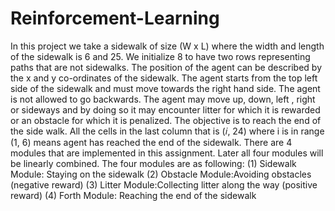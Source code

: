 # Reinforcement-Learning
In this project we take a sidewalk of size (W x L) where the
width and length of the sidewalk is 6 and 25. We initialize 8 to have
two rows representing paths that are not sidewalks. The position
of the agent can be described by the x and y co-ordinates of the
sidewalk. The agent starts from the top left side of the sidewalk
and must move towards the right hand side.
The agent is not allowed to go backwards. The agent may move
up, down, left , right or sideways and by doing so it may encounter
litter for which it is rewarded or an obstacle for which it is penalized.
The objective is to reach the end of the side walk. All the cells in
the last column that is (𝑖, 24) where i is in range (1, 6) means agent
has reached the end of the sidewalk. There are 4 modules that are
implemented in this assignment. Later all four modules will be
linearly combined. The four modules are as following:
(1) Sidewalk Module: Staying on the sidewalk
(2) Obstacle Module:Avoiding obstacles (negative reward)
(3) Litter Module:Collecting litter along the way (positive reward)
(4) Forth Module: Reaching the end of the sidewalk
